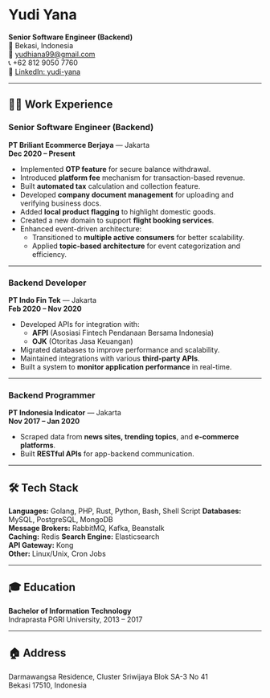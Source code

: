 # Yudi Yana

**Senior Software Engineer (Backend)**  
📍 Bekasi, Indonesia  
📧 [yudhiana99@gmail.com](mailto:yudhiana99@gmail.com)  
📞 +62 812 9050 7760  
🔗 [LinkedIn: yudi-yana](https://linkedin.com/in/yudi-yana)

---

## 👨‍💻 Work Experience

### **Senior Software Engineer (Backend)**  
**PT Briliant Ecommerce Berjaya** — Jakarta  
**Dec 2020 – Present**

- Implemented **OTP feature** for secure balance withdrawal.
- Introduced **platform fee** mechanism for transaction-based revenue.
- Built **automated tax** calculation and collection feature.
- Developed **company document management** for uploading and verifying business docs.
- Added **local product flagging** to highlight domestic goods.
- Created a new domain to support **flight booking services**.
- Enhanced event-driven architecture:
  - Transitioned to **multiple active consumers** for better scalability.
  - Applied **topic-based architecture** for event categorization and efficiency.

---

### **Backend Developer**  
**PT Indo Fin Tek** — Jakarta  
**Feb 2020 – Nov 2020**

- Developed APIs for integration with:
  - **AFPI** (Asosiasi Fintech Pendanaan Bersama Indonesia)
  - **OJK** (Otoritas Jasa Keuangan)
- Migrated databases to improve performance and scalability.
- Maintained integrations with various **third-party APIs**.
- Built a system to **monitor application performance** in real-time.

---

### **Backend Programmer**  
**PT Indonesia Indicator** — Jakarta  
**Nov 2017 – Jan 2020**

- Scraped data from **news sites, trending topics**, and **e-commerce platforms**.
- Built **RESTful APIs** for app-backend communication.

---

## 🛠 Tech Stack

**Languages:** Golang, PHP, Rust, Python, Bash, Shell Script
**Databases:** MySQL, PostgreSQL, MongoDB  
**Message Brokers:** RabbitMQ, Kafka, Beanstalk  
**Caching:** Redis
**Search Engine:** Elasticsearch  
**API Gateway:** Kong  
**Other:** Linux/Unix, Cron Jobs

---

## 🎓 Education

**Bachelor of Information Technology**  
Indraprasta PGRI University, 2013 – 2017

---

## 🏠 Address

Darmawangsa Residence, Cluster Sriwijaya Blok SA-3 No 41  
Bekasi 17510, Indonesia

